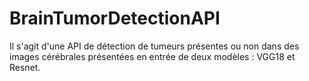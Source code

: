 # BrainTumorDetectionAPI

Il s'agit d'une API de détection de tumeurs présentes ou non dans des images cérébrales présentées en entrée de deux modèles : VGG18 et Resnet.
